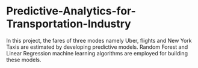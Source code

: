 # Predictive-Analytics-for-Transportation-Industry
In this project, the fares of three modes namely Uber, flights and New York Taxis are estimated by developing predictive models.  Random Forest and Linear Regression machine learning algorithms are employed for building these models. 
